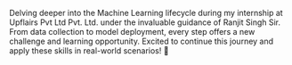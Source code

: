 Delving deeper into the Machine Learning lifecycle during my internship at Upflairs Pvt Ltd Pvt. Ltd. under the invaluable guidance of Ranjit Singh Sir. From data collection to model deployment, every step offers a new challenge and learning opportunity. Excited to continue this journey and apply these skills in real-world scenarios! 🚀
